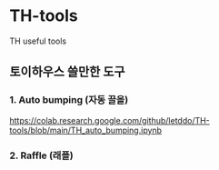 # TH-tools
TH useful tools

## 토이하우스 쓸만한 도구

### 1. Auto bumping (자동 끌올)
https://colab.research.google.com/github/letddo/TH-tools/blob/main/TH_auto_bumping.ipynb

### 2. Raffle (래플)
